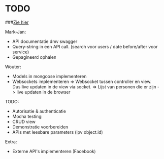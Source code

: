 # TODO
###[Zie hier](https://docs.google.com/document/d/1pwKwbjsgm8DkF1eQq1rhrt7VWJWKXyIff73L_zOhKDg/edit)


Mark-Jan:
- API documentatie dmv swagger
- Query-string in een API call. (search voor users / date before/after voor service)
- Gepagineerd ophalen

Wouter:
- Models in mongoose implementeren
- Websockets implementeren
 => Websocket tussen controller en view. Dus live updaten in de view via socket.
 => Lijst van personen die er zijn -> live updaten in de browser

TODO:
- Autorisatie & authenticatie
- Mocha testing
- CRUD view
- Demonstratie voorbereiden
- APIs met leesbare parameters (ipv object.id)

Extra:
- Externe API's implementeren (Facebook)


